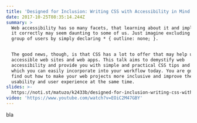 ```yaml
---
title: 'Designed for Inclusion: Writing CSS with Accessibility in Mind'
date: 2017-10-25T08:35:14.244Z
summary: >
  Web accessibility has so many facets, that learning about it and implementing
  it correctly may seem daunting to some of us. Just imagine excluding a whole
  group of users by simply declaring * { outline: none; }.


  The good news, though, is that CSS has a lot to offer that may help us create
  accessible web sites and web apps. This talk aims to demystify web
  accessibility and provide you with simple and practical CSS tips and tricks,
  which you can easily incorporate into your workflow today. You are going to
  find out how to make your web projects more inclusive and improve the
  usability and user experience at the same time.
slides: >-
  https://noti.st/matuzo/k2433b/designed-for-inclusion-writing-css-with-accessibility-in-mind
video: 'https://www.youtube.com/watch?v=EOiC2M47GBY'
---
```

bla
